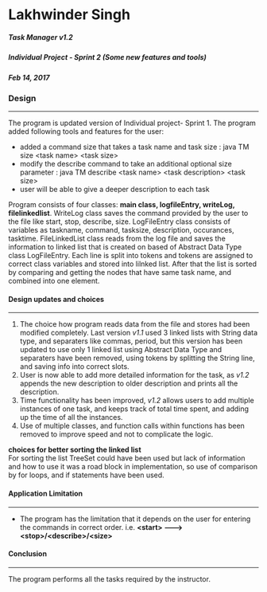 # **Lakhwinder Singh**
##### Task Manager v1.2
##### Individual Project - Sprint 2 (Some new features and tools)
##### Feb 14, 2017

### Design
---
The program is updated version of Individual project- Sprint 1. The program added following tools and features for the user: 

* added a command size that takes a task name and task size : java TM size \<task name> \<task size>   
* modify the describe command to take an additional optional size parameter : java TM describe \<task name> \<task description> \<task size>
* user will be able to give a deeper description to each task

Program consists of four classes: **main class, logfileEntry, writeLog, filelinkedlist**. WriteLog class saves the command provided by the user to the file like start, stop, describe, size. LogFileEntry class consists of variables as taskname, command, tasksize, description, occurances, tasktime. FileLinkedList class reads from the log file and saves the information to linked list that is created on based of Abstract Data Type class LogFileEntry. Each line is split into tokens and tokens are assigned to correct class variables and stored into lilnked list. After that the list is sorted by comparing and getting the nodes that have same task name, and combined into one element.

#### Design updates and choices
---
1. The choice how program reads data from the file and stores had been modified completely. Last version _v1.1_ used 3 linked lists with String data type, and separaters like commas, period, but this version has been updated to use only 1 linked list using Abstract Data Type and separaters have been removed, using tokens by splitting the String line, and saving info into correct slots. 
2. User is now able to add more detailed information for the task, as _v1.2_ appends the new description to older description and prints all the description.  
3. Time functionality has been improved, _v1.2_ allows users to add multiple instances of one task, and keeps track of total time spent, and adding up the time of all the instances. 
4. Use of multiple classes, and function calls within functions has been removed to improve speed and not to complicate the logic. 

__choices for better sorting the linked list__  
For sorting the list TreeSet could have been used but lack of information and how to use it was a road block in implementation, so use of comparison by for loops, and if statements have been used.   

#### Application Limitation
---
* The program has the limitation that it depends on the user for entering the commands in correct order. i.e. **\<start>  ---> \<stop>/\<describe>/\<size>**

#### Conclusion
---
The program performs all the tasks required by the instructor. 


